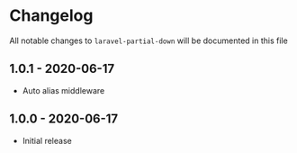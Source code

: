 # Changelog

All notable changes to `laravel-partial-down` will be documented in this file

## 1.0.1 - 2020-06-17

- Auto alias middleware

## 1.0.0 - 2020-06-17

- Initial release
